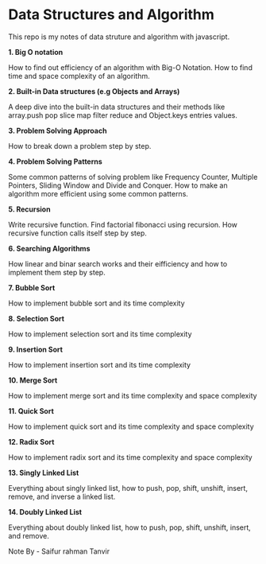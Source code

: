 # Data Structures and Algorithm

This repo is my notes of data struture and algorithm with javascript.

**1. Big O notation**

How to find out efficiency of an algorithm with Big-O Notation. How to find time and space complexity of an algorithm.


**2. Built-in Data structures (e.g Objects and Arrays)**

A deep dive into the built-in data structures and their methods like array.push pop slice map filter reduce and Object.keys entries values.


**3. Problem Solving Approach**

How to break down a problem step by step.


**4. Problem Solving Patterns**

Some common patterns of solving problem like Frequency Counter, Multiple Pointers, Sliding Window and Divide and Conquer. How to make an algorithm more efficient using some common patterns.


**5. Recursion**

Write recursive function. Find factorial fibonacci using recursion. How recursive function calls itself step by step.


**6. Searching Algorithms**

How linear and binar search works and their eifficiency and how to implement them step by step.


**7. Bubble Sort**

How to implement bubble sort and its time complexity


**8. Selection Sort**

How to implement selection sort and its time complexity


**9. Insertion Sort**

How to implement insertion sort and its time complexity


**10. Merge Sort**

How to implement merge sort and its time complexity and space complexity


**11. Quick Sort**

How to implement quick sort and its time complexity and space complexity


**12. Radix Sort**

How to implement radix sort and its time complexity and space complexity


**13. Singly Linked List**

Everything about singly linked list, how to push, pop, shift, unshift, insert, remove, and inverse a linked list.


**14. Doubly Linked List**

Everything about doubly linked list, how to push, pop, shift, unshift, insert, and remove.


Note By - Saifur rahman Tanvir